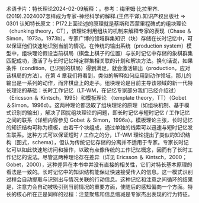 

术语卡片：特长理论2024-02-09解释：。参考：梅里姆·比拉里齐.(2019).2024007怎样成为专家-神经科学的解释.(王伟平译).知识产权出版社 => 0301 认知特长原文：P172上面论述的原理就是蔡斯和西蒙里程碑式的组块理论（chunking theory，CT），该理论利用组块的机制来解释专家的表现（Chase ＆ Simon，1973a，1973b）。专家广博的领域群集知识（块）存储在长时记忆中，可以保证他们快速地识别当前的情况。在传统的输出系统（production system）模型中，组块理论假设当前棋局（棋盘上棋子的位置）与长时记忆中存储的象棋群集匹配成功，激活了与长时记忆特定群集相关联的计划和解决方法。换句话说，如果条件（condition，已识别的棋局）得到满足，就会激活输出（production，应对该棋局的方法）。在第 4 章我们将看到，类似的解释如何应用到动作领域，那儿的输出是一系列的动作，而非棋盘上的走子。组块理论是目前主导该领域的新一代特长理论的基础：长时工作记忆（LT-WM，在记忆专家部分我们已经介绍过）（Ericsson ＆ Kintsch，1995）和模板理论 （template theory，TT）（Gobet ＆Simon，1996d）。这两种理论都汲取了组块理论的原理（如组块机制、基于模式识别的输出），解决了困扰组块理论的问题，即长时记忆与短时记忆 / 工作记忆之间的联系（详细内容参见 Gobet ＆ Simon，1996a）。模板理论主张，长时记忆的知识结构可称为模板，由若干个块组成，通过单独的线索可以迅速与短时记忆发生联系。这种方式可以保证短时 / 工作之的分，LT-WM 理论提出了类似的知识结构（图式，schema），但认为传统记忆存储的分离并不适用于专家。专家长时记忆可以如此快速地访问和操作，以致有点像传统的工作记忆概念，因而有了长时工作记忆的说法。尽管这两种理论存在差异（详见 Ericsson ＆ Kintsch，2000；Gobet，2000），这种差异在本书中并没有直接的相关性，它们对特长基本原理的看法是一致的。长时记忆中的知识结构能保证快速接受传入的信息。这一模式识别过程会自动提取与识别出与情况关联的行动信息。这种记忆和注意之间循环的结果是，注意力会自动被吸引到当前情况的重要方面，使随后的感知偏向一个方面。特长的核心所在正是同样的过程：注意聚焦和信息缩减是专家杰出表现的行为特征。